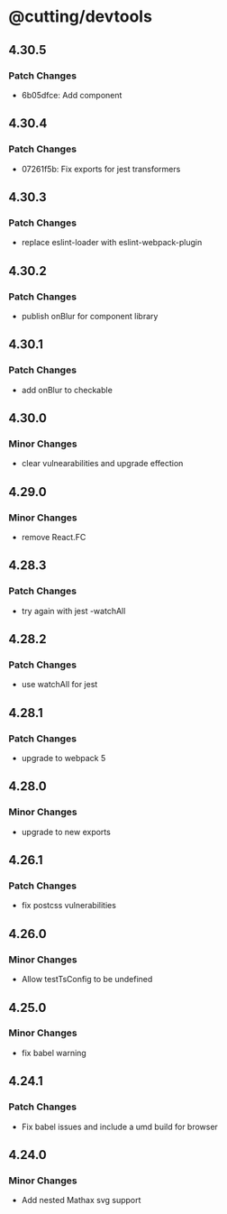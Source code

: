 # @cutting/devtools

## 4.30.5

### Patch Changes

- 6b05dfce: Add <Donut /> component

## 4.30.4

### Patch Changes

- 07261f5b: Fix exports for jest transformers

## 4.30.3

### Patch Changes

- replace eslint-loader with eslint-webpack-plugin

## 4.30.2

### Patch Changes

- publish onBlur for component library

## 4.30.1

### Patch Changes

- add onBlur to checkable

## 4.30.0

### Minor Changes

- clear vulnearabilities and upgrade effection

## 4.29.0

### Minor Changes

- remove React.FC

## 4.28.3

### Patch Changes

- try again with jest -watchAll

## 4.28.2

### Patch Changes

- use watchAll for jest

## 4.28.1

### Patch Changes

- upgrade to webpack 5

## 4.28.0

### Minor Changes

- upgrade to new exports

## 4.26.1

### Patch Changes

- fix postcss vulnerabilities

## 4.26.0

### Minor Changes

- Allow testTsConfig to be undefined

## 4.25.0

### Minor Changes

- fix babel warning

## 4.24.1

### Patch Changes

- Fix babel issues and include a umd build for browser

## 4.24.0

### Minor Changes

- Add nested Mathax svg support
